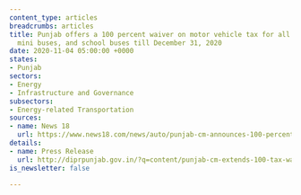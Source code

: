 ```yaml
---
content_type: articles
breadcrumbs: articles
title: Punjab offers a 100 percent waiver on motor vehicle tax for all stage carriage,
  mini buses, and school buses till December 31, 2020
date: 2020-11-04 05:00:00 +0000
states:
- Punjab
sectors:
- Energy
- Infrastructure and Governance
subsectors:
- Energy-related Transportation
sources:
- name: News 18
  url: https://www.news18.com/news/auto/punjab-cm-announces-100-percent-vehicle-tax-waiver-for-bus-operators-till-december-31-3030272.html
details:
- name: Press Release
  url: http://diprpunjab.gov.in/?q=content/punjab-cm-extends-100-tax-waiver-bus-operators-till-dec-31-defers-payment-arrears-march-31
is_newsletter: false

---
```

